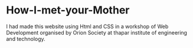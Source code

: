 # How-I-met-your-Mother
I had made this website using Html and CSS in a workshop of Web Development organised by  Orion Society at thapar institute of engineering and technology.
